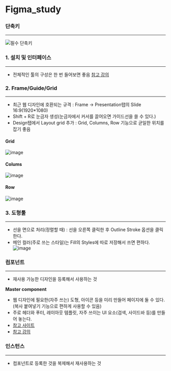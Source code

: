 # Figma_study
### 단축키
---
![필수 단축키](https://user-images.githubusercontent.com/89984853/219985330-2938155f-158b-4d0d-938d-91192c48ae84.png)

### 1. 설치 및 인터페이스
---
- 전체적인 툴의 구성은 한 번 들어보면 좋음 [참고 강의](https://ossam5.tistory.com/267)

### 2. Frame/Guide/Grid
---
- 최근 웹 디자인에 호환되는 규격 : Frame → Presentation탭의 Slide 16:9(1920*1080)
- Shift + R로 눈금자 생성(눈금자에서 커서를 끌어오면 가이드선을 쓸 수 있다.)
- Design탭에서 Layout grid 추가 : Grid, Columns, Row 기능으로 균일한 위치를 잡기 좋음
#### Grid
![image](https://user-images.githubusercontent.com/89984853/219985674-97767691-4510-4cf2-8657-35a6e79f0b51.png)
#### Colums
![image](https://user-images.githubusercontent.com/89984853/219985654-06bb93c0-2a3d-4cdf-9c17-d2b6d33cd491.png)
#### Row
![image](https://user-images.githubusercontent.com/89984853/219985724-ea2f008f-3ac5-46e3-89a2-7d8500a92a86.png)

### 3. 도형툴
---
- 선을 면으로 처리(정렬할 때) : 선을 오른쪽 클릭한 후 Outline Stroke 옵션을 클릭한다.
- 메인 컬러(주로 쓰는 스타일)는 Fill의 Styles에 따로 저장해서 쓰면 편하다.   
![image](https://user-images.githubusercontent.com/89984853/219992639-371e201e-3b46-439e-bf9b-2bc2dcc657e7.png)

### 컴포넌트
---
- 재사용 가능한 디자인을 등록해서 사용하는 것   

**Master component**
- 웹 디자인에 필요한(자주 쓰는) 도형, 아이콘 등을 미리 만들어 페이지에 둘 수 있다.(복사 붙여넣기 기능으로 편하게 사용할 수 있음)
- 주로 헤더와 푸터, 레이아웃 템플릿, 자주 쓰이는 UI 요소(검색, 사이드바 등)를 만들어 놓는다.
- [참고 사이트](https://yozm.wishket.com/magazine/detail/1187/)
- [참고 강의](https://www.youtube.com/watch?v=Z1mapqjOIEA&list=PLdwQP35_Nz9eMN9K82jNFBJ4xqJUMoXm8&index=12)

### 인스턴스
---
- 컴포넌트로 등록한 것을 복제해서 재사용하는 것
